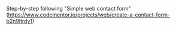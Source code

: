 Step-by-step following "Simple web contact form" (https://www.codementor.io/projects/web/create-a-contact-form-b2n9ltrdy1)
